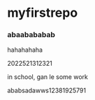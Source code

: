 # myfirstrepo

### abaabababab

hahahahaha


2022521312321

in school, gan le some work


ababsadawws12381925791